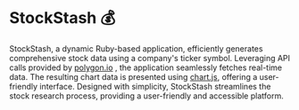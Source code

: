# StockStash 💰

StockStash, a dynamic Ruby-based application, efficiently generates comprehensive stock data using a company's ticker symbol. Leveraging API calls provided by [polygon.io](https://polygon.io/)
, the application seamlessly fetches real-time data. The resulting chart data is presented using [chart.js](https://www.chartjs.org/), offering a user-friendly interface. Designed with simplicity, StockStash streamlines the stock research process, providing a user-friendly and accessible platform.
